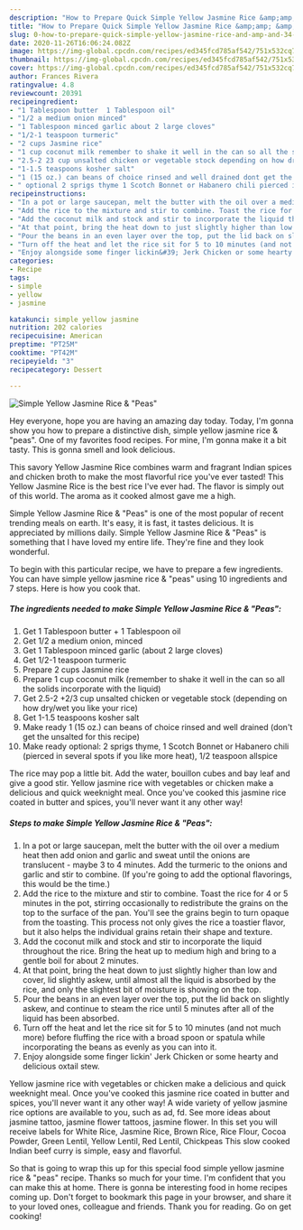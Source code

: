 ```yaml
---
description: "How to Prepare Quick Simple Yellow Jasmine Rice &amp;amp; &amp;#34;Peas&amp;#34;"
title: "How to Prepare Quick Simple Yellow Jasmine Rice &amp;amp; &amp;#34;Peas&amp;#34;"
slug: 0-how-to-prepare-quick-simple-yellow-jasmine-rice-and-amp-and-34-peas-and-34
date: 2020-11-26T16:06:24.082Z
image: https://img-global.cpcdn.com/recipes/ed345fcd785af542/751x532cq70/simple-yellow-jasmine-rice-peas-recipe-main-photo.jpg
thumbnail: https://img-global.cpcdn.com/recipes/ed345fcd785af542/751x532cq70/simple-yellow-jasmine-rice-peas-recipe-main-photo.jpg
cover: https://img-global.cpcdn.com/recipes/ed345fcd785af542/751x532cq70/simple-yellow-jasmine-rice-peas-recipe-main-photo.jpg
author: Frances Rivera
ratingvalue: 4.8
reviewcount: 20391
recipeingredient:
- "1 Tablespoon butter  1 Tablespoon oil"
- "1/2 a medium onion minced"
- "1 Tablespoon minced garlic about 2 large cloves"
- "1/2-1 teaspoon turmeric"
- "2 cups Jasmine rice"
- "1 cup coconut milk remember to shake it well in the can so all the solids incorporate with the liquid"
- "2.5-2 23 cup unsalted chicken or vegetable stock depending on how drywet you like your rice"
- "1-1.5 teaspoons kosher salt"
- "1 (15 oz.) can beans of choice rinsed and well drained dont get the unsalted for this recipe"
- " optional 2 sprigs thyme 1 Scotch Bonnet or Habanero chili pierced in several spots if you like more heat 12 teaspoon allspice"
recipeinstructions:
- "In a pot or large saucepan, melt the butter with the oil over a medium heat then add onion and garlic and sweat until the onions are translucent - maybe 3 to 4 minutes. Add the turmeric to the onions and garlic and stir to combine. (If you&#39;re going to add the optional flavorings, this would be the time.)"
- "Add the rice to the mixture and stir to combine. Toast the rice for 4 or 5 minutes in the pot, stirring occasionally to redistribute the grains on the top to the surface of the pan. You&#39;ll see the grains begin to turn opaque from the toasting. This process not only gives the rice a toastier flavor, but it also helps the individual grains retain their shape and texture."
- "Add the coconut milk and stock and stir to incorporate the liquid throughout the rice. Bring the heat up to medium high and bring to a gentle boil for about 2 minutes."
- "At that point, bring the heat down to just slightly higher than low and cover, lid slightly askew, until almost all the liquid is absorbed by the rice, and only the slightest bit of moisture is showing on the top."
- "Pour the beans in an even layer over the top, put the lid back on slightly askew, and continue to steam the rice until 5 minutes after all of the liquid has been absorbed."
- "Turn off the heat and let the rice sit for 5 to 10 minutes (and not much more) before fluffing the rice with a broad spoon or spatula while incorporating the beans as evenly as you can into it."
- "Enjoy alongside some finger lickin&#39; Jerk Chicken or some hearty and delicious oxtail stew."
categories:
- Recipe
tags:
- simple
- yellow
- jasmine

katakunci: simple yellow jasmine 
nutrition: 202 calories
recipecuisine: American
preptime: "PT25M"
cooktime: "PT42M"
recipeyield: "3"
recipecategory: Dessert

---
```



![Simple Yellow Jasmine Rice &amp; &#34;Peas&#34;](https://img-global.cpcdn.com/recipes/ed345fcd785af542/751x532cq70/simple-yellow-jasmine-rice-peas-recipe-main-photo.jpg)

Hey everyone, hope you are having an amazing day today. Today, I'm gonna show you how to prepare a distinctive dish, simple yellow jasmine rice &amp; &#34;peas&#34;. One of my favorites food recipes. For mine, I'm gonna make it a bit tasty. This is gonna smell and look delicious.

This savory Yellow Jasmine Rice combines warm and fragrant Indian spices and chicken broth to make the most flavorful rice you&#39;ve ever tasted! This Yellow Jasmine Rice is the best rice I&#39;ve ever had. The flavor is simply out of this world. The aroma as it cooked almost gave me a high.

Simple Yellow Jasmine Rice &amp; &#34;Peas&#34; is one of the most popular of recent trending meals on earth. It's easy, it is fast, it tastes delicious. It is appreciated by millions daily. Simple Yellow Jasmine Rice &amp; &#34;Peas&#34; is something that I have loved my entire life. They're fine and they look wonderful.


To begin with this particular recipe, we have to prepare a few ingredients. You can have simple yellow jasmine rice &amp; &#34;peas&#34; using 10 ingredients and 7 steps. Here is how you cook that.

<!--inarticleads1-->

##### The ingredients needed to make Simple Yellow Jasmine Rice &amp; &#34;Peas&#34;:

1. Get 1 Tablespoon butter + 1 Tablespoon oil
1. Get 1/2 a medium onion, minced
1. Get 1 Tablespoon minced garlic (about 2 large cloves)
1. Get 1/2-1 teaspoon turmeric
1. Prepare 2 cups Jasmine rice
1. Prepare 1 cup coconut milk (remember to shake it well in the can so all the solids incorporate with the liquid)
1. Get 2.5-2 +2/3 cup unsalted chicken or vegetable stock (depending on how dry/wet you like your rice)
1. Get 1-1.5 teaspoons kosher salt
1. Make ready 1 (15 oz.) can beans of choice rinsed and well drained (don&#39;t get the unsalted for this recipe)
1. Make ready  optional: 2 sprigs thyme, 1 Scotch Bonnet or Habanero chili (pierced in several spots if you like more heat), 1/2 teaspoon allspice


The rice may pop a little bit. Add the water, bouillon cubes and bay leaf and give a good stir. Yellow jasmine rice with vegetables or chicken make a delicious and quick weeknight meal. Once you&#39;ve cooked this jasmine rice coated in butter and spices, you&#39;ll never want it any other way! 

<!--inarticleads2-->

##### Steps to make Simple Yellow Jasmine Rice &amp; &#34;Peas&#34;:

1. In a pot or large saucepan, melt the butter with the oil over a medium heat then add onion and garlic and sweat until the onions are translucent - maybe 3 to 4 minutes. Add the turmeric to the onions and garlic and stir to combine. (If you&#39;re going to add the optional flavorings, this would be the time.)
1. Add the rice to the mixture and stir to combine. Toast the rice for 4 or 5 minutes in the pot, stirring occasionally to redistribute the grains on the top to the surface of the pan. You&#39;ll see the grains begin to turn opaque from the toasting. This process not only gives the rice a toastier flavor, but it also helps the individual grains retain their shape and texture.
1. Add the coconut milk and stock and stir to incorporate the liquid throughout the rice. Bring the heat up to medium high and bring to a gentle boil for about 2 minutes.
1. At that point, bring the heat down to just slightly higher than low and cover, lid slightly askew, until almost all the liquid is absorbed by the rice, and only the slightest bit of moisture is showing on the top.
1. Pour the beans in an even layer over the top, put the lid back on slightly askew, and continue to steam the rice until 5 minutes after all of the liquid has been absorbed.
1. Turn off the heat and let the rice sit for 5 to 10 minutes (and not much more) before fluffing the rice with a broad spoon or spatula while incorporating the beans as evenly as you can into it.
1. Enjoy alongside some finger lickin&#39; Jerk Chicken or some hearty and delicious oxtail stew.


Yellow jasmine rice with vegetables or chicken make a delicious and quick weeknight meal. Once you&#39;ve cooked this jasmine rice coated in butter and spices, you&#39;ll never want it any other way! A wide variety of yellow jasmine rice options are available to you, such as ad, fd. See more ideas about jasmine tattoo, jasmine flower tattoos, jasmine flower. In this set you will receive labels for White Rice, Jasmine Rice, Brown Rice, Rice Flour, Cocoa Powder, Green Lentil, Yellow Lentil, Red Lentil, Chickpeas This slow cooked Indian beef curry is simple, easy and flavorful. 

So that is going to wrap this up for this special food simple yellow jasmine rice &amp; &#34;peas&#34; recipe. Thanks so much for your time. I'm confident that you can make this at home. There is gonna be interesting food in home recipes coming up. Don't forget to bookmark this page in your browser, and share it to your loved ones, colleague and friends. Thank you for reading. Go on get cooking!

